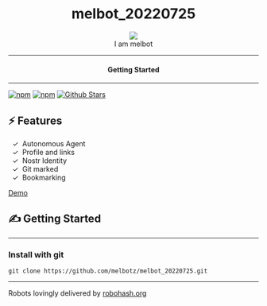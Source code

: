 <div align="center">
  <h1>melbot_20220725</h1>
   
  <img src="https://robohash.org/gitmark:ead71a63114b1740cdf8a95aca742396d16f92a2f3972d95ea618cbe9639b216:0">  
</div>

<div align="center">  
I am melbot
</div>

---

<div align="center">
<h4>Getting Started</h4>
</div>
  
---
  

[![npm](https://img.shields.io/npm/v/melbot_20220725)](https://npmjs.com/package/melbot_20220725)
[![npm](https://img.shields.io/npm/dw/melbot_20220725.svg)](https://npmjs.com/package/melbot_20220725)
[![Github Stars](https://img.shields.io/github/stars/melbotz/melbot_20220725.svg)](https://github.com/melbotz/melbot_20220725/)

## ⚡️ Features

&nbsp;&nbsp;✓&nbsp; Autonomous Agent  
&nbsp;&nbsp;✓&nbsp; Profile and links  
&nbsp;&nbsp;✓&nbsp; Nostr Identity  
&nbsp;&nbsp;✓&nbsp; Git marked  
&nbsp;&nbsp;✓&nbsp; Bookmarking  

[Demo](https://melbotz.github.io/melbot_20220725/)

## ✍️ Getting Started

---

### Install with git

```
git clone https://github.com/melbotz/melbot_20220725.git
```

---

Robots lovingly delivered by [robohash.org](https://robohash.org/)